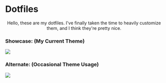 # Dotfiles

<p align=center>
Hello, these are my dotfiles. I've finally taken the time to heavily customize them, and I think they're pretty nice.

### Showcase: (My Current Theme)
  <a href="https://github.com/rampus-bit/dots/blob/main/screenshots/Gruvbox-Shot.png"><img src="https://github.com/rampus-bit/dots/blob/main/screenshots/Gruvbox-Shot.png"></a>

### Alternate: (Occasional Theme Usage)
  <a href="https://github.com/rampus-bit/dots/blob/main/screenshots/Solitude-Shot.png"><img src="https://github.com/rampus-bit/dots/blob/main/screenshots/Solitude-Shot.png"></a>
</p>
